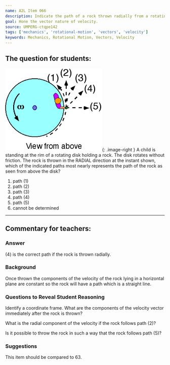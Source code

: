```yaml
---
name: A2L Item 066
description: Indicate the path of a rock thrown radially from a rotating platform.
goal: Hone the vector nature of velocity.
source: UMPERG-ctqpe142
tags: ['mechanics', 'rotational-motion', 'vectors', 'velocity']
keywords: Mechanics, Rotational Motion, Vectors, Velocity
---
```


## The question for students:

![Item066_fig1.gif](../images/Item066_fig1.gif){: .image-right } A
child is standing at the rim of a rotating disk holding a rock.  The
disk rotates without friction.  The rock is thrown in the RADIAL
direction at the instant shown, which of the indicated paths most nearly
represents the path of the rock as seen from above the disk?

1. path (1)
2. path (2)
3. path (3)
4. path (4)
5. path (5)
6. cannot be determined

<hr/>

## Commentary for teachers:

### Answer

(4) is the correct path if the rock is thrown radially.

### Background

Once thrown the components of the velocity of the rock lying in a
horizontal plane are constant so the rock will have a path which is a
straight line.

### Questions to Reveal Student Reasoning

Identify a coordinate frame.  What are the components of the velocity
vector immediately after the rock is thrown?

What is the radial component of the velocity if the rock follows path
(2)?

Is it possible to throw the rock in such a way that the rock follows
path (5)?

### Suggestions

This item should be compared to 63.
